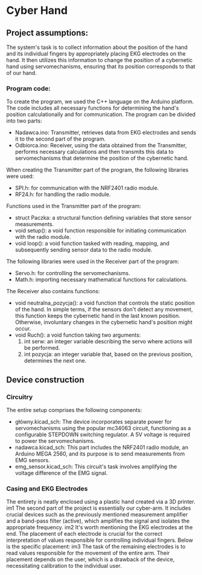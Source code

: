 # Cyber Hand

## **Project assumptions:**
The system's task is to collect information about the position of the hand and its individual fingers by appropriately placing EKG electrodes on the hand. It then utilizes this information to change the position of a cybernetic hand using servomechanisms, ensuring that its position corresponds to that of our hand.


### **Program code:**
To create the program, we used the C++ language on the Arduino platform. The code includes all necessary functions for determining the hand's position calculationally and for communication. The program can be divided into two parts:
- Nadawca.ino: Transmitter, retrieves data from EKG electrodes and sends it to the second part of the program.
- Odbiorca.ino: Receiver, using the data obtained from the Transmitter, performs necessary calculations and then transmits this data to servomechanisms that determine the position of the cybernetic hand.

When creating the Transmitter part of the program, the following libraries were used:
- SPI.h: for communication with the NRF2401 radio module.
- RF24.h: for handling the radio module.

Functions used in the Transmitter part of the program:
- struct Paczka: a structural function defining variables that store sensor measurements.
- void setup(): a void function responsible for initiating communication with the radio module.
- void loop(): a void function tasked with reading, mapping, and subsequently sending sensor data to the radio module.

The following libraries were used in the Receiver part of the program:
- Servo.h: for controlling the servomechanisms.
- Math.h: importing necessary mathematical functions for calculations.

The Receiver also contains functions:
- void neutralna_pozycja(): a void function that controls the static position of the hand. In simple terms, if the sensors don't detect any movement, this function keeps the cybernetic hand in the last known position. Otherwise, involuntary changes in the cybernetic hand's position might occur.
- void Ruch(): a void function taking two arguments:
    1) int serw: an integer variable describing the servo where actions will be performed.
    2) int pozycja: an integer variable that, based on the previous position, determines the next one.

## **Device construction**

### Circuitry
The entire setup comprises the following components:
- główny.kicad_sch: The device incorporates separate power for servomechanisms using the popular mc34063 circuit, functioning as a configurable STEPDOWN switching regulator. A 5V voltage is required to power the servomechanisms.
- nadawca.kicad_sch: This part includes the NRF2401 radio module, an Arduino MEGA 2560, and its purpose is to send measurements from EMG sensors.
- emg_sensor.kicad_sch: This circuit's task involves amplifying the voltage difference of the EMG signal.

### Casing and EKG Electrodes
The entirety is neatly enclosed using a plastic hand created via a 3D printer.
im1
The second part of the project is essentially our cyber-arm. It includes crucial devices such as the previously mentioned measurement amplifier and a band-pass filter (active), which amplifies the signal and isolates the appropriate frequency.
im2
It's worth mentioning the EKG electrodes at the end. The placement of each electrode is crucial for the correct interpretation of values responsible for controlling individual fingers. Below is the specific placement:
im3
The task of the remaining electrodes is to read values responsible for the movement of the entire arm. Their placement depends on the user, which is a drawback of the device, necessitating calibration to the individual user.


